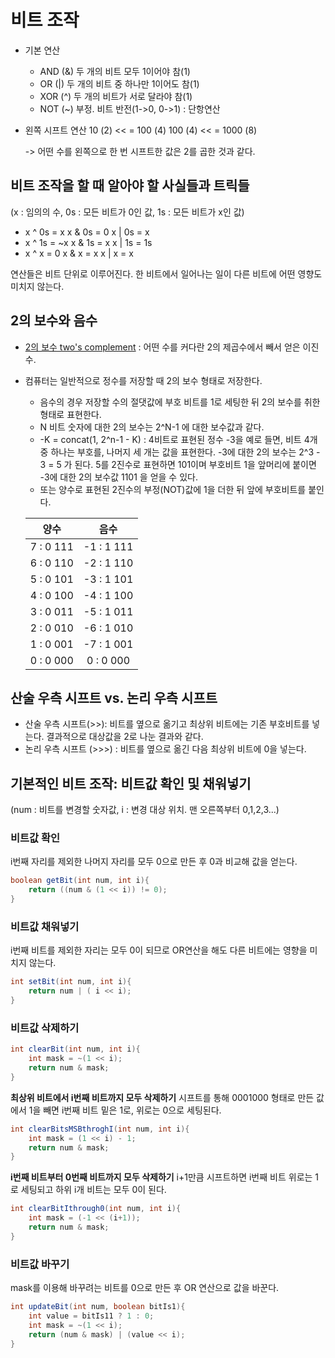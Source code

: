 # 비트 조작

- 기본 연산
    - AND (&) 두 개의 비트 모두 1이어야 참(1)
    - OR (|) 두 개의 비트 중 하나만 1이어도 참(1)
    - XOR (^) 두 개의 비트가 서로 달라야 참(1)
    - NOT (~) 부정. 비트 반전(1->0, 0->1) : 단항연산
- 왼쪽 시프트 연산
   10 (2) <<  = 100 (4)
   100 (4) << = 1000 (8) 

   -> 어떤 수를 왼쪽으로 한 번 시프트한 값은 2를 곱한 것과 같다.     


## 비트 조작을 할 때 알아야 할 사실들과 트릭들

(x : 임의의 수, 0s : 모든 비트가 0인 값, 1s : 모든 비트가 x인 값)
- x ^ 0s = x     x & 0s = 0     x | 0s = x
- x ^ 1s = ~x    x & 1s = x     x | 1s = 1s
- x ^ x = 0      x & x = x      x | x = x 

연산들은 비트 단위로 이루어진다. 한 비트에서 일어나는 일이 다른 비트에 어떤 영향도 미치지 않는다.


## 2의 보수와 음수

- [2의 보수 two's complement](https://ko.wikipedia.org/wiki/2%EC%9D%98_%EB%B3%B4%EC%88%98) : 어떤 수를 커다란 2의 제곱수에서 빼서 얻은 이진수. 
- 컴퓨터는 일반적으로 정수를 저장할 때 2의 보수 형태로 저장한다.
    - 음수의 경우 저장할 수의 절댓값에 부호 비트를 1로 세팅한 뒤 2의 보수를 취한 형태로 표현한다.
    - N 비트 숫자에 대한 2의 보수는 2^N-1 에 대한 보수값과 같다. 
    - -K = concat(1, 2^n-1 - K) : 4비트로 표현된 정수 -3을 예로 들면, 비트 4개 중 하나는 부호를, 나머지 세 개는 값을 표현한다. -3에 대한 2의 보수는 2^3 - 3 = 5 가 된다. 5를 2진수로 표현하면 101이며 부호비트 1을 앞머리에 붙이면 -3에 대한 2의 보수값 1101 을 얻을 수 있다.
    - 또는 양수로 표현된 2진수의 부정(NOT)값에 1을 더한 뒤 앞에 부호비트를 붙인다.

    | 양수 | 음수 |
    |:---:|:---:|    
    | 7 : 0 111 | -1 : 1 111 | 
    | 6 : 0 110 | -2 : 1 110 | 
    | 5 : 0 101 | -3 : 1 101 | 
    | 4 : 0 100 | -4 : 1 100 | 
    | 3 : 0 011 | -5 : 1 011 | 
    | 2 : 0 010 | -6 : 1 010 | 
    | 1 : 0 001 | -7 : 1 001 | 
    | 0 : 0 000 |  0 : 0 000 | 



## 산술 우측 시프트 vs. 논리 우측 시프트

- 산술 우측 시프트(>>): 비트를 옆으로 옮기고 최상위 비트에는 기존 부호비트를 넣는다. 결과적으로 대상값을 2로 나눈 결과와 같다. 
- 논리 우측 시프트 (>>>) : 비트를 옆으로 옮긴 다음 최상위 비트에 0을 넣는다. 



## 기본적인 비트 조작: 비트값 확인 및 채워넣기

(num : 비트를 변경할 숫자값, i : 변경 대상 위치. 맨 오른쪽부터 0,1,2,3...)

### 비트값 확인
i번째 자리를 제외한 나머지 자리를 모두 0으로 만든 후 0과 비교해 값을 얻는다.
```java
boolean getBit(int num, int i){
    return ((num & (1 << i)) != 0);
}
```

### 비트값 채워넣기
i번째 비트를 제외한 자리는 모두 0이 되므로 OR연산을 해도 다른 비트에는 영향을 미치지 않는다.
```java
int setBit(int num, int i){
    return num | ( i << i);
}
```

### 비트값 삭제하기
```java
int clearBit(int num, int i){
    int mask = ~(1 << i);
    return num & mask;
}
```
**최상위 비트에서 i번째 비트까지 모두 삭제하기**
시프트를 통해 0001000 형태로 만든 값에서 1을 빼면 i번째 비트 밑은 1로, 위로는 0으로 세팅된다.
```java
int clearBitsMSBthroghI(int num, int i){
    int mask = (1 << i) - 1;
    return num & mask;    
}
```

**i번째 비트부터 0번째 비트까지 모두 삭제하기**
i+1만큼 시프트하면 i번째 비트 위로는 1로 세팅되고 하위 i개 비트는 모두 0이 된다.
```java
int clearBitIthrough0(int num, int i){
    int mask = (-1 << (i+1));
    return num & mask;
}
```

### 비트값 바꾸기
mask를 이용해 바꾸려는 비트를 0으로 만든 후 OR 연산으로 값을 바꾼다.
```java
int updateBit(int num, boolean bitIs1){
    int value = bitIs11 ? 1 : 0;
    int mask = ~(1 << i);
    return (num & mask) | (value << i);
}
```